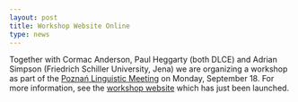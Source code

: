 ```yaml
---
layout: post
title: Workshop Website Online 
type: news
---
```


Together with Cormac Anderson, Paul Heggarty (both DLCE) and Adrian Simpson (Friedrich Schiller University, Jena) we are organizing a workshop as part of the [Poznań Linguistic Meeting](http://wa.amu.edu.pl/plm/2017/Home) on Monday, September 18. For more information, see the [workshop website](http://calc.digling.org/events/poznan.html) which has just been launched.


